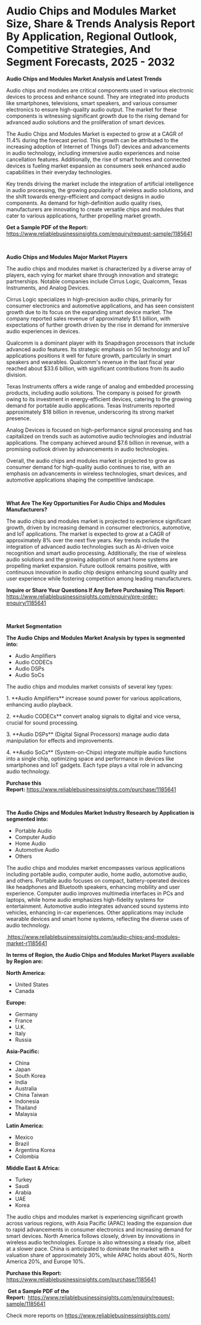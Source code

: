 <p><h1>Audio Chips and Modules Market Size, Share & Trends Analysis Report By Application, Regional Outlook, Competitive Strategies, And Segment Forecasts, 2025 - 2032</h1></p><p><strong>Audio Chips and Modules Market Analysis and Latest Trends</strong></p>
<p><p>Audio chips and modules are critical components used in various electronic devices to process and enhance sound. They are integrated into products like smartphones, televisions, smart speakers, and various consumer electronics to ensure high-quality audio output. The market for these components is witnessing significant growth due to the rising demand for advanced audio solutions and the proliferation of smart devices.</p><p>The Audio Chips and Modules Market is expected to grow at a CAGR of 11.4% during the forecast period. This growth can be attributed to the increasing adoption of Internet of Things (IoT) devices and advancements in audio technology, including immersive audio experiences and noise cancellation features. Additionally, the rise of smart homes and connected devices is fueling market expansion as consumers seek enhanced audio capabilities in their everyday technologies.</p><p>Key trends driving the market include the integration of artificial intelligence in audio processing, the growing popularity of wireless audio solutions, and the shift towards energy-efficient and compact designs in audio components. As demand for high-definition audio quality rises, manufacturers are innovating to create versatile chips and modules that cater to various applications, further propelling market growth.</p></p>
<p><strong>Get a Sample PDF of the Report:&nbsp;</strong> <a href="https://www.reliablebusinessinsights.com/enquiry/request-sample/1185641?utm_campaign=1877&utm_medium=2&utm_source=Github&utm_content=ia&utm_term=11012025&utm_id=audio-chips-and-modules">https://www.reliablebusinessinsights.com/enquiry/request-sample/1185641</a></p>
<p>&nbsp;</p>
<p><strong>Audio Chips and Modules Major Market Players</strong></p>
<p><p>The audio chips and modules market is characterized by a diverse array of players, each vying for market share through innovation and strategic partnerships. Notable companies include Cirrus Logic, Qualcomm, Texas Instruments, and Analog Devices.</p><p>Cirrus Logic specializes in high-precision audio chips, primarily for consumer electronics and automotive applications, and has seen consistent growth due to its focus on the expanding smart device market. The company reported sales revenue of approximately $1.1 billion, with expectations of further growth driven by the rise in demand for immersive audio experiences in devices.</p><p>Qualcomm is a dominant player with its Snapdragon processors that include advanced audio features. Its strategic emphasis on 5G technology and IoT applications positions it well for future growth, particularly in smart speakers and wearables. Qualcomm's revenue in the last fiscal year reached about $33.6 billion, with significant contributions from its audio division.</p><p>Texas Instruments offers a wide range of analog and embedded processing products, including audio solutions. The company is poised for growth owing to its investment in energy-efficient devices, catering to the growing demand for portable audio applications. Texas Instruments reported approximately $18 billion in revenue, underscoring its strong market presence.</p><p>Analog Devices is focused on high-performance signal processing and has capitalized on trends such as automotive audio technologies and industrial applications. The company achieved around $7.6 billion in revenue, with a promising outlook driven by advancements in audio technologies.</p><p>Overall, the audio chips and modules market is projected to grow as consumer demand for high-quality audio continues to rise, with an emphasis on advancements in wireless technologies, smart devices, and automotive applications shaping the competitive landscape.</p></p>
<p>&nbsp;</p>
<p><strong>What Are The Key Opportunities For Audio Chips and Modules Manufacturers?</strong></p>
<p><p>The audio chips and modules market is projected to experience significant growth, driven by increasing demand in consumer electronics, automotive, and IoT applications. The market is expected to grow at a CAGR of approximately 8% over the next five years. Key trends include the integration of advanced audio technologies such as AI-driven voice recognition and smart audio processing. Additionally, the rise of wireless audio solutions and the growing adoption of smart home systems are propelling market expansion. Future outlook remains positive, with continuous innovation in audio chip designs enhancing sound quality and user experience while fostering competition among leading manufacturers.</p></p>
<p><strong>Inquire or Share Your Questions If Any Before Purchasing This Report:</strong> <a href="https://www.reliablebusinessinsights.com/enquiry/pre-order-enquiry/1185641?utm_campaign=1877&utm_medium=2&utm_source=Github&utm_content=ia&utm_term=11012025&utm_id=audio-chips-and-modules">https://www.reliablebusinessinsights.com/enquiry/pre-order-enquiry/1185641</a></p>
<p>&nbsp;</p>
<p><strong>Market Segmentation</strong></p>
<p><strong>The Audio Chips and Modules Market Analysis by types is segmented into:</strong></p>
<p><ul><li>Audio Amplifiers</li><li>Audio CODECs</li><li>Audio DSPs</li><li>Audio SoCs</li></ul></p>
<p><p>The audio chips and modules market consists of several key types: </p><p>1. **Audio Amplifiers** increase sound power for various applications, enhancing audio playback. </p><p>2. **Audio CODECs** convert analog signals to digital and vice versa, crucial for sound processing. </p><p>3. **Audio DSPs** (Digital Signal Processors) manage audio data manipulation for effects and improvements. </p><p>4. **Audio SoCs** (System-on-Chips) integrate multiple audio functions into a single chip, optimizing space and performance in devices like smartphones and IoT gadgets. Each type plays a vital role in advancing audio technology.</p></p>
<p><strong>Purchase this Report:&nbsp;</strong><a href="https://www.reliablebusinessinsights.com/purchase/1185641?utm_campaign=1877&utm_medium=2&utm_source=Github&utm_content=ia&utm_term=11012025&utm_id=audio-chips-and-modules">https://www.reliablebusinessinsights.com/purchase/1185641</a></p>
<p>&nbsp;</p>
<p><strong>The Audio Chips and Modules Market Industry Research by Application is segmented into:</strong></p>
<p><ul><li>Portable Audio</li><li>Computer Audio</li><li>Home Audio</li><li>Automotive Audio</li><li>Others</li></ul></p>
<p><p>The audio chips and modules market encompasses various applications including portable audio, computer audio, home audio, automotive audio, and others. Portable audio focuses on compact, battery-operated devices like headphones and Bluetooth speakers, enhancing mobility and user experience. Computer audio improves multimedia interfaces in PCs and laptops, while home audio emphasizes high-fidelity systems for entertainment. Automotive audio integrates advanced sound systems into vehicles, enhancing in-car experiences. Other applications may include wearable devices and smart home systems, reflecting the diverse uses of audio technology.</p></p>
<p><a href="https://www.reliablebusinessinsights.com/audio-chips-and-modules-market-r1185641?utm_campaign=1877&utm_medium=2&utm_source=Github&utm_content=ia&utm_term=11012025&utm_id=audio-chips-and-modules">&nbsp;https://www.reliablebusinessinsights.com/audio-chips-and-modules-market-r1185641</a></p>
<p><strong>In terms of Region, the Audio Chips and Modules Market Players available by Region are:</strong></p>
<p>
    <p> <strong> North America: </strong>
        <ul>
            <li>United States</li>
            <li>Canada</li>
        </ul>
        </p> 
    <p> <strong> Europe: </strong>
        <ul>
            <li>Germany</li>
            <li>France</li>
            <li>U.K.</li>
            <li>Italy</li>
            <li>Russia</li>
        </ul>
        </p> 
    <p> <strong> Asia-Pacific: </strong>
        <ul>
            <li>China</li>
            <li>Japan</li>
            <li>South Korea</li>
            <li>India</li>
            <li>Australia</li>
            <li>China Taiwan</li>
            <li>Indonesia</li>
            <li>Thailand</li>
            <li>Malaysia</li>
        </ul>
        </p> 
    <p> <strong> Latin America: </strong>
        <ul>
            <li>Mexico</li>
            <li>Brazil</li>
            <li>Argentina Korea</li>
            <li>Colombia</li>
        </ul>
        </p> 
    <p> <strong> Middle East & Africa: </strong>
        <ul>
            <li>Turkey</li>
            <li>Saudi</li>
            <li>Arabia</li>
            <li>UAE</li>
            <li>Korea</li>
        </ul>
    </p>
    </p>
<p><p>The audio chips and modules market is experiencing significant growth across various regions, with Asia Pacific (APAC) leading the expansion due to rapid advancements in consumer electronics and increasing demand for smart devices. North America follows closely, driven by innovations in wireless audio technologies. Europe is also witnessing a steady rise, albeit at a slower pace. China is anticipated to dominate the market with a valuation share of approximately 30%, while APAC holds about 40%, North America 20%, and Europe 10%.</p></p>
<p><strong>Purchase this Report: </strong><a href="https://www.reliablebusinessinsights.com/purchase/1185641?utm_campaign=1877&utm_medium=2&utm_source=Github&utm_content=ia&utm_term=11012025&utm_id=audio-chips-and-modules">https://www.reliablebusinessinsights.com/purchase/1185641</a></p>
<p>&nbsp;<strong>Get a Sample PDF of the Report:&nbsp;&nbsp;</strong><a href="https://www.reliablebusinessinsights.com/enquiry/request-sample/1185641?utm_campaign=1877&utm_medium=2&utm_source=Github&utm_content=ia&utm_term=11012025&utm_id=audio-chips-and-modules">https://www.reliablebusinessinsights.com/enquiry/request-sample/1185641</a></p>
<p><strong></strong></p>
<p>Check more reports on <a href="https://www.reliablebusinessinsights.com/?utm_campaign=1877&utm_medium=2&utm_source=Github&utm_content=ia&utm_term=11012025&utm_id=audio-chips-and-modules">https://www.reliablebusinessinsights.com/</a></p>